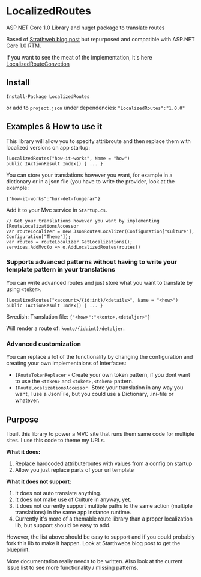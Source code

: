 # LocalizedRoutes
ASP.NET Core 1.0 Library and nuget package to translate routes

Based of [Strathweb blog post](http://www.strathweb.com/2015/11/localized-routes-with-asp-net-5-and-mvc-6/) but repurposed and compatible with ASP.NET Core 1.0 RTM.

If you want to see the meat of the implementation, it's here [LocalizedRouteConvetion](https://github.com/abergs/LocalizedRoutes/blob/master/src/LocalizedRoutes/LocalizedRouteConvention.cs)

## Install
`Install-Package LocalizedRoutes`

or add to `project.json` under dependencies:
`"LocalizedRoutes":"1.0.0"`

## Examples & How to use it

This library will allow you to specify attribroute and then replace them with localized versions on app startup:

```
[LocalizedRoutes("how-it-works", Name = "how")
public IActionResult Index() { ... }
```

You can store your translations however you want, for example in a dictionary or in a json file (you have to write the provider, look at the example:

`{"how-it-works":"hur-det-fungerar"}`

Add it to your Mvc service in `Startup.cs`.
```
// Get your translations however you want by implementing IRouteLocalizationsAccessor
var routeLocalizer = new JsonRoutesLocalizer(Configuration["Culture"], Configuration["Theme"]);
var routes = routeLocalizer.GetLocalizations();
services.AddMvc(o => o.AddLocalizedRoutes(routes))
```
### Supports advanced patterns without having to write your template pattern in your translations

You can write advanced routes and just store what you want to translate by using `<token>`.

```
[LocalizedRoutes("<account>/{id:int}/<details>", Name = "<how>")
public IActionResult Index() { ... }
```
Swedish:
Translation file: `{"<how>":"<konto>,<detaljer>"}`

Will render a route of: `konto/{id:int}/detaljer`.

### Advanced customization

You can replace a lot of the functionality by changing the configuration and creating your own implementaions of Interfaces:

* `IRouteTokenReplacer` - Create your own token pattern, if you dont want to use the `<token>` and `<token>,<token>` pattern.
* `IRouteLocalizationsAccessor`- Store your translation in any way you want, I use a JsonFile, but you could use a Dictionary, .ini-file or whatever.


## Purpose

I built this library to power a MVC site that runs them same code for multiple sites. I use this code to theme my URLs. 

**What it does:**  

1. Replace hardcoded attributeroutes with values from a config on startup
2. Allow you just replace parts of your url template


**What it does not support:**  

1. It does not auto translate anything.
2. It does not make use of Culture in anyway, yet.
3. It does not currently support multiple paths to the same action (multiple translations) in the same app instance runtime.
4. Currently it's more of a themable route library than a proper localization lib, but support should be easy to add.

However, the list above should be easy to support and if you could probably fork this lib to make it happen. Look at Starthwebs blog post to get the blueprint.

More documentation really needs to be written. Also look at the current Issue list to see more functionality / missing patterns. 

